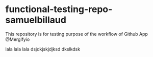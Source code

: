 # functional-testing-repo-samuelbillaud

This repository is for testing purpose of the workflow of Github App @Mergifyio


lala lala lala
dsjdkjskjdjksd
dkslkdsk
